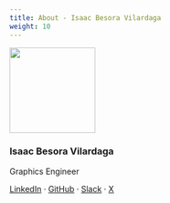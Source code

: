 ```yaml
---
title: About - Isaac Besora Vilardaga
weight: 10
---
```


<div class="text-center mb-5">
    <img
        src="https://avatars.githubusercontent.com/u/2301378?v=4"
        width="150"
        class="rounded-circle mt-3"
    />
    <h3 class="m-3">Isaac Besora Vilardaga</h3>
    <p>Graphics Engineer</p>
    <p><a href="https://www.linkedin.com/in/ibesora/">LinkedIn</a> · <a href="https://github.com/ibesora">GitHub</a> · <a href="https://osmus.slack.com/team/U04F8GXM8FL">Slack</a> · <a href="https://twitter.com/ibesora">X</a>
</div>
